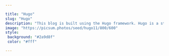 ```yaml
---

title: "Hugo"
slug: "Hugo"
description: "This blog is built using the Hugo framework. Hugo is a static website generator that can convert your content into a static website and is very suitable for blog websites."
image: "https://picsum.photos/seed/hugo11/800/600"
style:
 background: "#2a9d8f"
 color: "#fff"

---
```


